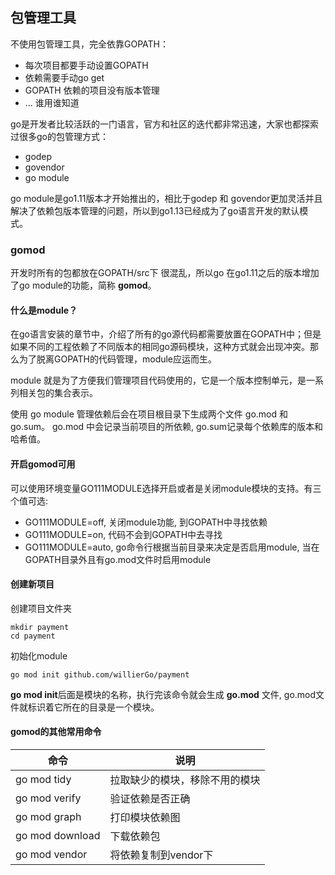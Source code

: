 ## 包管理工具 


不使用包管理工具，完全依靠GOPATH：

* 每次项目都要手动设置GOPATH
* 依赖需要手动go get
* GOPATH 依赖的项目没有版本管理
* ... 谁用谁知道

go是开发者比较活跃的一门语言，官方和社区的迭代都非常迅速，大家也都探索过很多go的包管理方式：

* godep
* govendor
* go module

go module是go1.11版本才开始推出的，相比于godep 和 govendor更加灵活并且解决了依赖包版本管理的问题，所以到go1.13已经成为了go语言开发的默认模式。


### gomod

开发时所有的包都放在GOPATH/src下 很混乱，所以go 在go1.11之后的版本增加了go module的功能，简称 **gomod**。

#### 什么是module？
在go语言安装的章节中，介绍了所有的go源代码都需要放置在GOPATH中；但是如果不同的工程依赖了不同版本的相同go源码模块，这种方式就会出现冲突。那么为了脱离GOPATH的代码管理，module应运而生。<br/>

module 就是为了方便我们管理项目代码使用的，它是一个版本控制单元，是一系列相关包的集合表示。<br/>

使用 go module 管理依赖后会在项目根目录下生成两个文件 go.mod 和 go.sum。
go.mod 中会记录当前项目的所依赖, go.sum记录每个依赖库的版本和哈希值。


#### 开启gomod可用
可以使用环境变量GO111MODULE选择开启或者是关闭module模块的支持。有三个值可选:
* GO111MODULE=off, 关闭module功能, 到GOPATH中寻找依赖
* GO111MODULE=on, 代码不会到GOPATH中去寻找
* GO111MODULE=auto, go命令行根据当前目录来决定是否启用module, 当在GOPATH目录外且有go.mod文件时启用module

#### 创建新项目

创建项目文件夹
```
mkdir payment
cd payment
```
初始化module
```
go mod init github.com/willierGo/payment
```

**go mod init**后面是模块的名称，执行完该命令就会生成 **go.mod** 文件, go.mod文件就标识着它所在的目录是一个模块。


#### gomod的其他常用命令

| 命令            | 说明                           |
| --------------- | ------------------------------ |
| go mod tidy     | 拉取缺少的模块，移除不用的模块 |
| go mod verify   | 验证依赖是否正确               |
| go mod graph    | 打印模块依赖图                 |
| go mod download | 下载依赖包                     |
| go mod vendor  | 将依赖复制到vendor下           |